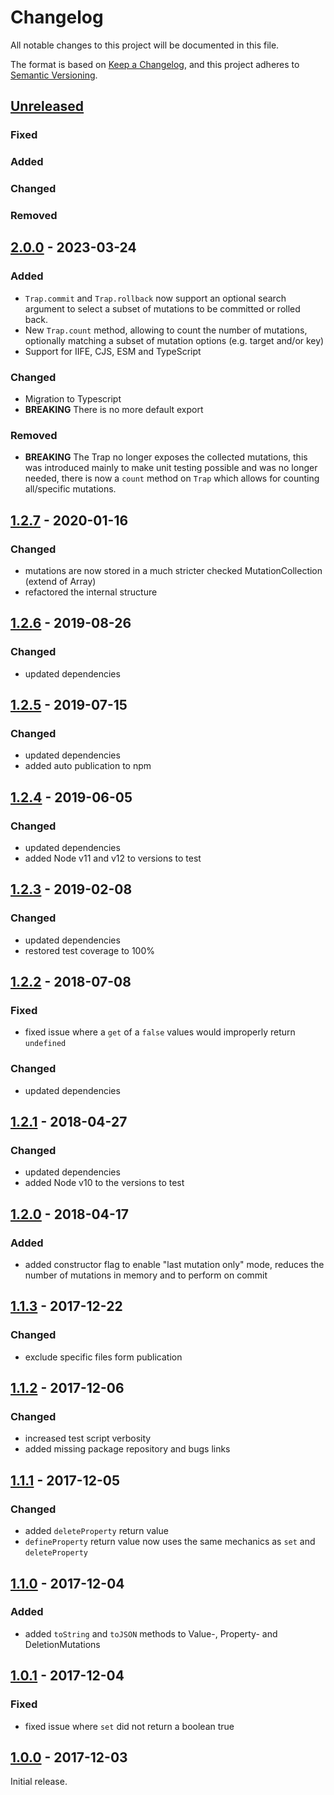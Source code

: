 # Changelog
All notable changes to this project will be documented in this file.

The format is based on [Keep a Changelog](https://keepachangelog.com/en/1.0.0/),
and this project adheres to [Semantic Versioning](https://semver.org/spec/v2.0.0.html).

## [Unreleased]

### Fixed
### Added
### Changed
### Removed


## [2.0.0] - 2023-03-24

### Added
- `Trap.commit` and `Trap.rollback` now support an optional search argument to select a subset of mutations to be committed or rolled back.
- New `Trap.count` method, allowing to count the number of mutations, optionally matching a subset of mutation options (e.g. target and/or key)
- Support for IIFE, CJS, ESM and TypeScript

### Changed
- Migration to Typescript
- **BREAKING** There is no more default export

### Removed
- **BREAKING** The Trap no longer exposes the collected mutations, this was introduced mainly to make unit testing possible and was no longer needed, there is now a `count` method on `Trap` which allows for counting all/specific mutations.


## [1.2.7] - 2020-01-16

### Changed
- mutations are now stored in a much stricter checked MutationCollection (extend of Array)
- refactored the internal structure


## [1.2.6] - 2019-08-26

### Changed
- updated dependencies


## [1.2.5] - 2019-07-15

### Changed
- updated dependencies
- added auto publication to npm


## [1.2.4] - 2019-06-05

### Changed
- updated dependencies
- added Node v11 and v12 to versions to test

## [1.2.3] - 2019-02-08

### Changed
- updated dependencies
- restored test coverage to 100%


## [1.2.2] - 2018-07-08

### Fixed
- fixed issue where a `get` of a `false` values would improperly return `undefined`

### Changed
- updated dependencies


## [1.2.1] - 2018-04-27

### Changed
- updated dependencies
- added Node v10 to the versions to test


## [1.2.0] - 2018-04-17

### Added
- added constructor flag to enable "last mutation only" mode, reduces the number of mutations in memory and to perform on commit


## [1.1.3] - 2017-12-22

### Changed
- exclude specific files form publication


## [1.1.2] - 2017-12-06

### Changed
- increased test script verbosity
- added missing package repository and bugs links


## [1.1.1] - 2017-12-05

### Changed
- added `deleteProperty` return value
- `defineProperty` return value now uses the same mechanics as `set` and `deleteProperty`


## [1.1.0] - 2017-12-04

### Added
- added `toString` and `toJSON` methods to Value-, Property- and DeletionMutations


## [1.0.1] - 2017-12-04

### Fixed
- fixed issue where `set` did not return a boolean true


## [1.0.0] - 2017-12-03

Initial release.


[Unreleased]: https://github.com/konfirm/node-trap/compare/v2.0.0...HEAD
[2.0.0]: https://github.com/konfirm/node-trap/compare/v1.2.7...v2.0.0
[1.2.7]: https://github.com/konfirm/node-trap/compare/v1.2.6...v1.2.7
[1.2.6]: https://github.com/konfirm/node-trap/compare/v1.2.5...v1.2.6
[1.2.5]: https://github.com/konfirm/node-trap/compare/v1.2.4...v1.2.5
[1.2.4]: https://github.com/konfirm/node-trap/compare/v1.2.3...v1.2.4
[1.2.3]: https://github.com/konfirm/node-trap/compare/v1.2.2...v1.2.3
[1.2.2]: https://github.com/konfirm/node-trap/compare/v1.2.1...v1.2.2
[1.2.1]: https://github.com/konfirm/node-trap/compare/v1.2.0...v1.2.1
[1.2.0]: https://github.com/konfirm/node-trap/compare/v1.1.3...v1.2.0
[1.1.3]: https://github.com/konfirm/node-trap/compare/v1.1.2...v1.1.3
[1.1.2]: https://github.com/konfirm/node-trap/compare/v1.1.1...v1.1.2
[1.1.1]: https://github.com/konfirm/node-trap/compare/v1.1.0...v1.1.1
[1.1.0]: https://github.com/konfirm/node-trap/compare/v1.0.1...v1.1.0
[1.0.1]: https://github.com/konfirm/node-trap/compare/v1.0.0...v1.0.1
[1.0.0]: https://github.com/konfirm/node-trap/releases/tag/v1.0.0


